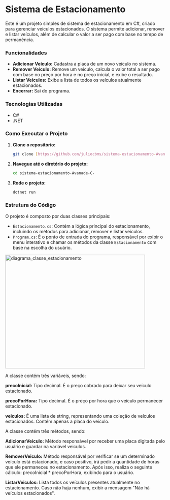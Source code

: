 # Sistema de Estacionamento

Este é um projeto simples de sistema de estacionamento em C#, criado para gerenciar veículos estacionados. O sistema permite adicionar, remover e listar veículos, além de calcular o valor a ser pago com base no tempo de permanência.

### Funcionalidades
- **Adicionar Veículo:** Cadastra a placa de um novo veículo no sistema.
- **Remover Veículo:** Remove um veículo, calcula o valor total a ser pago com base no preço por hora e no preço inicial, e exibe o resultado.
- **Listar Veículos:** Exibe a lista de todos os veículos atualmente estacionados.
- **Encerrar:** Sai do programa.

### Tecnologias Utilizadas
- C#
- .NET

### Como Executar o Projeto
1.  **Clone o repositório:**
    ```sh
    git clone [https://github.com/juliocbms/sistema-estacionamento-Avanade-C-.git](https://github.com/juliocbms/sistema-estacionamento-Avanade-C-.git)
    ```
2.  **Navegue até o diretório do projeto:**
    ```sh
    cd sistema-estacionamento-Avanade-C-
    ```
3.  **Rode o projeto:**
    ```sh
    dotnet run
    ```

### Estrutura do Código
O projeto é composto por duas classes principais:
-   `Estacionamento.cs`: Contém a lógica principal do estacionamento, incluindo os métodos para adicionar, remover e listar veículos.
-   `Program.cs`: É o ponto de entrada do programa, responsável por exibir o menu interativo e chamar os métodos da classe `Estacionamento` com base na escolha do usuário.

<img width="440" height="358" alt="diagrama_classe_estacionamento" src="https://github.com/user-attachments/assets/b93f906e-0d63-4ebe-bb93-fe6f424c6ac0" />

A classe contém três variáveis, sendo:

**precoInicial:** Tipo decimal. É o preço cobrado para deixar seu veículo estacionado.

**precoPorHora:** Tipo decimal. É o preço por hora que o veículo permanecer estacionado.

**veiculos:** É uma lista de string, representando uma coleção de veículos estacionados. Contém apenas a placa do veículo.

A classe contém três métodos, sendo:

**AdicionarVeiculo:** Método responsável por receber uma placa digitada pelo usuário e guardar na variável veiculos.

**RemoverVeiculo:** Método responsável por verificar se um determinado veículo está estacionado, e caso positivo, irá pedir a quantidade de horas que ele permaneceu no estacionamento. Após isso, realiza o seguinte cálculo: precoInicial * precoPorHora, exibindo para o usuário.

**ListarVeiculos:** Lista todos os veículos presentes atualmente no estacionamento. Caso não haja nenhum, exibir a mensagem "Não há veículos estacionados".
